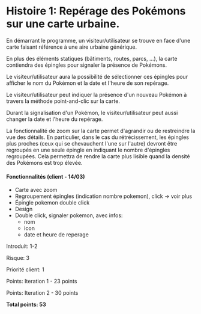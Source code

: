 # Histoire 1: Repérage des Pokémons sur une carte urbaine.

En démarrant le programme, un visiteur/utilisateur se trouve en face d'une carte faisant référence à une aire urbaine générique.

En plus des éléments statiques (bâtiments, routes, parcs, ...), la carte contiendra des épingles pour signaler la présence de Pokémons.

Le visiteur/utilisateur aura la possibilité de sélectionner ces épingles pour afficher le nom du Pokémon et la date et l'heure de son repérage.

Le visiteur/utilisateur peut indiquer la présence d'un nouveau Pokémon à travers la méthode point-and-clic sur la carte.

Durant la signalisation d'un Pokémon, le visiteur/utilisateur peut aussi changer la date et l'heure du repérage.

La fonctionnalité de zoom sur la carte permet d'agrandir ou de restreindre la vue des détails. En particulier, dans le cas du rétrécissement, les épingles plus proches (ceux qui se chevauchent l'une sur l'autre) devront être regroupés en une seule épingle en indiquant le nombre d'épingles regroupées. Cela permettra de rendre la carte plus lisible quand la densité des Pokémons est trop élevée.

#### Fonctionnalités (client - 14/03)

- Carte avec zoom
- Regroupement épingles (indication nombre pokemon), click -> voir plus
- Épingle pokemon double click
- Design
- Double click, signaler pokemon, avec infos:
	- nom
	- icon
	- date et heure de reperage

Introduit: 1-2

Risque: 3

Priorité client: 1

Points: Iteration 1 - 23 points

Points: Iteration 2 - 30 points

**Total points: 53**
